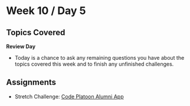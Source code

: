 # Week 10 / Day 5

## Topics Covered
**Review Day**
  - Today is a chance to ask any remaining questions you have about the topics covered this week and to finish any unfinished challenges.

## Assignments
- Stretch Challenge: [Code Platoon Alumni App](https://github.com/papaplatoon/app-cp-alumni)

